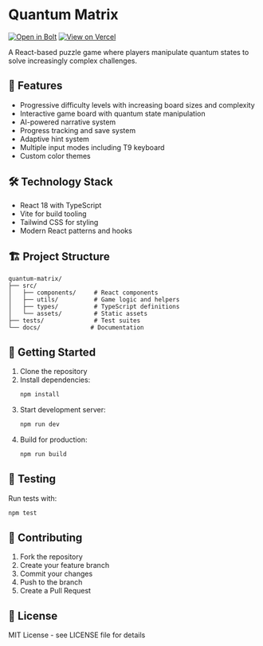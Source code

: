 # Quantum Matrix

[![Open in Bolt](https://bolt.new/button)](https://bolt.new/Corey-T1000/Quantum-Flip)
[![View on Vercel](https://img.shields.io/badge/View%20on-Vercel-%23000000?style=flat&logo=vercel)](https://quantum-flip.vercel.app)

A React-based puzzle game where players manipulate quantum states to solve increasingly complex challenges.

## 🚀 Features

- Progressive difficulty levels with increasing board sizes and complexity
- Interactive game board with quantum state manipulation
- AI-powered narrative system
- Progress tracking and save system
- Adaptive hint system
- Multiple input modes including T9 keyboard
- Custom color themes

## 🛠️ Technology Stack

- React 18 with TypeScript
- Vite for build tooling
- Tailwind CSS for styling
- Modern React patterns and hooks

## 🏗️ Project Structure

```
quantum-matrix/
├── src/
│   ├── components/     # React components
│   ├── utils/          # Game logic and helpers
│   ├── types/          # TypeScript definitions
│   └── assets/         # Static assets
├── tests/              # Test suites
└── docs/              # Documentation
```

## 🚦 Getting Started

1. Clone the repository
2. Install dependencies:
   ```bash
   npm install
   ```
3. Start development server:
   ```bash
   npm run dev
   ```
4. Build for production:
   ```bash
   npm run build
   ```

## 🧪 Testing

Run tests with:
```bash
npm test
```

## 📝 Contributing

1. Fork the repository
2. Create your feature branch
3. Commit your changes
4. Push to the branch
5. Create a Pull Request

## 📜 License

MIT License - see LICENSE file for details
